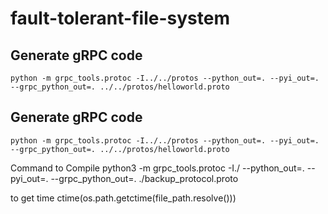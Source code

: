 # fault-tolerant-file-system



## Generate gRPC code

`python -m grpc_tools.protoc -I../../protos --python_out=. --pyi_out=. --grpc_python_out=. ../../protos/helloworld.proto`



## Generate gRPC code

`python -m grpc_tools.protoc -I../../protos --python_out=. --pyi_out=. --grpc_python_out=. ../../protos/helloworld.proto`


Command to Compile
python3 -m grpc_tools.protoc -I./ --python_out=. --pyi_out=. --grpc_python_out=. ./backup_protocol.proto

to get time
ctime(os.path.getctime(file_path.resolve()))
